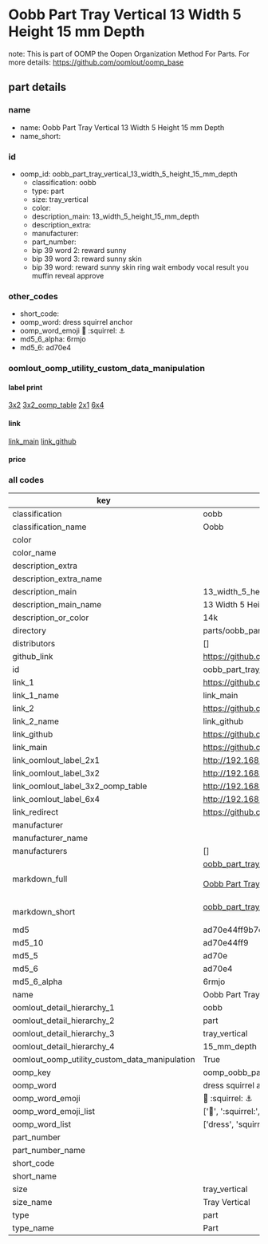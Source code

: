 # Oobb Part Tray Vertical 13 Width 5 Height 15 mm Depth  

note: This is part of OOMP the Oopen Organization Method For Parts. For more details: https://github.com/oomlout/oomp_base

##  part details
  







### name
* name: Oobb Part Tray Vertical 13 Width 5 Height 15 mm Depth
* name_short: 
### id
* oomp_id: oobb_part_tray_vertical_13_width_5_height_15_mm_depth
  * classification: oobb
  * type: part
  * size: tray_vertical
  * color: 
  * description_main: 13_width_5_height_15_mm_depth
  * description_extra: 
  * manufacturer: 
  * part_number: 
  * bip 39 word 2: reward sunny
  * bip 39 word 3: reward sunny skin
  * bip 39 word: reward sunny skin ring wait embody vocal result you muffin reveal approve

### other_codes
* short_code: 
* oomp_word: dress squirrel anchor
* oomp_word_emoji :dress: :squirrel: :anchor:
* md5_6_alpha: 6rmjo
* md5_6: ad70e4






### oomlout_oomp_utility_custom_data_manipulation
#### label print
[3x2](http://192.168.1.245:1112/?label=oomp%206rmjo)
[3x2_oomp_table](http://192.168.1.108:1112/?label=oomp%206rmjo)
[2x1](http://192.168.1.242:1112/?label=oomp%206rmjo)
[6x4](http://192.168.1.55:1112/?label=oomp%206rmjo)    

#### link

[link_main](https://github.com/oomlout/oomlout_oomp_version_1_messy/tree/main/parts/oobb_part_tray_vertical_13_width_5_height_15_mm_depth) [link_github](https://github.com/oomlout/oomlout_oomp_version_1_messy/tree/main/parts/oobb_part_tray_vertical_13_width_5_height_15_mm_depth)                             

#### price







### all codes 
| key | value |  
| --- | --- |  
| classification | oobb |  
| classification_name | Oobb |  
| color |  |  
| color_name |  |  
| description_extra |  |  
| description_extra_name |  |  
| description_main | 13_width_5_height_15_mm_depth |  
| description_main_name | 13 Width 5 Height 15 mm Depth |  
| description_or_color | 14k |  
| directory | parts/oobb_part_tray_vertical_13_width_5_height_15_mm_depth |  
| distributors | [] |  
| github_link | https://github.com/oomlout/oomlout_oomp_part_src/tree/main/parts/oobb_part_tray_vertical_13_width_5_height_15_mm_depth |  
| id | oobb_part_tray_vertical_13_width_5_height_15_mm_depth |  
| link_1 | https://github.com/oomlout/oomlout_oomp_version_1_messy/tree/main/parts/oobb_part_tray_vertical_13_width_5_height_15_mm_depth |  
| link_1_name | link_main |  
| link_2 | https://github.com/oomlout/oomlout_oomp_version_1_messy/tree/main/parts/oobb_part_tray_vertical_13_width_5_height_15_mm_depth |  
| link_2_name | link_github |  
| link_github | https://github.com/oomlout/oomlout_oomp_version_1_messy/tree/main/parts/oobb_part_tray_vertical_13_width_5_height_15_mm_depth |  
| link_main | https://github.com/oomlout/oomlout_oomp_version_1_messy/tree/main/parts/oobb_part_tray_vertical_13_width_5_height_15_mm_depth |  
| link_oomlout_label_2x1 | http://192.168.1.242:1112/?label=oomp%206rmjo |  
| link_oomlout_label_3x2 | http://192.168.1.245:1112/?label=oomp%206rmjo |  
| link_oomlout_label_3x2_oomp_table | http://192.168.1.108:1112/?label=oomp%206rmjo |  
| link_oomlout_label_6x4 | http://192.168.1.55:1112/?label=oomp%206rmjo |  
| link_redirect | https://github.com/oomlout/oomlout_oomp_version_1_messy/tree/main/parts/oobb_part_tray_vertical_13_width_5_height_15_mm_depth |  
| manufacturer |  |  
| manufacturer_name |  |  
| manufacturers | [] |  
| markdown_full | [oobb_part_tray_vertical_13_width_5_height_15_mm_depth](none)<br>[](none)<br>[Oobb Part Tray Vertical 13 Width 5 Height 15 Mm Depth](none)<br><br> |  
| markdown_short | [oobb_part_tray_vertical_13_width_5_height_15_mm_depth](none)<br><br> |  
| md5 | ad70e44ff9b7dea921fb3ba195365dc5 |  
| md5_10 | ad70e44ff9 |  
| md5_5 | ad70e |  
| md5_6 | ad70e4 |  
| md5_6_alpha | 6rmjo |  
| name | Oobb Part Tray Vertical 13 Width 5 Height 15 mm Depth |  
| oomlout_detail_hierarchy_1 | oobb |  
| oomlout_detail_hierarchy_2 | part |  
| oomlout_detail_hierarchy_3 | tray_vertical |  
| oomlout_detail_hierarchy_4 | 15_mm_depth |  
| oomlout_oomp_utility_custom_data_manipulation | True |  
| oomp_key | oomp_oobb_part_tray_vertical_13_width_5_height_15_mm_depth |  
| oomp_word | dress squirrel anchor |  
| oomp_word_emoji | :dress: :squirrel: :anchor: |  
| oomp_word_emoji_list | [':dress:', ':squirrel:', ':anchor:'] |  
| oomp_word_list | ['dress', 'squirrel', 'anchor'] |  
| part_number |  |  
| part_number_name |  |  
| short_code |  |  
| short_name |  |  
| size | tray_vertical |  
| size_name | Tray Vertical |  
| type | part |  
| type_name | Part |  
